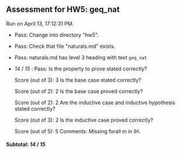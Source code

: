 ## Assessment for HW5: geq_nat

Run on April 13, 17:12:31 PM.

+ Pass: Change into directory "hw5".

+ Pass: Check that file "naturals.md" exists.

+ Pass: naturals.md has level 3 heading with text ``geq_nat``

+  _14_ / _15_ : Pass: 
    Is the property to prove stated correctly?
    
    
     Score (out of 3): 3
    Is the base case stated correctly?
    
    
     Score (out of 2): 2
    Is the base case proved correctly?
    
    
     Score (out of 2): 2
    Are the inductive case and inductive hypothesis stated correctly?
    
    
     Score (out of 3): 2
    Is the inductive case proved correctly?
    
    
     Score (out of 5): 5
    Comments: Missing forall m in IH.


#### Subtotal: _14_ / _15_

